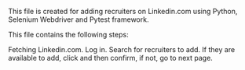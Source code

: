 This file is created for adding recruiters on Linkedin.com using Python, Selenium Webdriver and Pytest framework.

This file contains the following steps:

Fetching Linkedin.com.
Log in.
Search for recruiters to add.
If they are available to add, click and then confirm, if not, go to next page.
